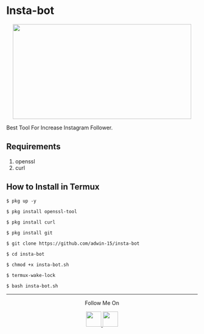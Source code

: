 # Insta-bot
<p align="center">
  <img src="https://1.bp.blogspot.com/-8J6nXMm4Fn4/X1nN5SrLvkI/AAAAAAAAAQ0/J8TNfruwGEgiAfOKxIiRD_q3dKOGUl-XQCLcBGAsYHQ/s530/Screenshot_20200910_122015.png" width="470" height="250">
</p>
Best Tool For Increase Instagram Follower.

## Requirements
1. openssl
2. curl

## How to Install in Termux

`$ pkg up -y`

`$ pkg install openssl-tool`

`$ pkg install curl`

`$ pkg install git`

`$ git clone https://github.com/adwin-15/insta-bot`

`$ cd insta-bot`

`$ chmod +x insta-bot.sh`

`$ termux-wake-lock`

`$ bash insta-bot.sh`

---

<p align="center">
  Follow Me On
</p>
<p align="center">
  <a href="https://www.youtube.com/c/">
    <img src="https://github.com/th3unkn0n/extra/blob/master/.img/yt.png" width="40" height="40">
  </a>
  <a href="https://www.instagram.com/adwin_15/">
    <img src="https://github.com/th3unkn0n/extra/blob/master/.img/ig.png" width="40" height="40">
</p>
